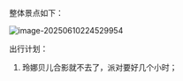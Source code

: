 整体景点如下：

![image-20250610224529954](figures/image-20250610224529954.png)

出行计划：

1. 玲娜贝儿合影就不去了，派对要好几个小时；